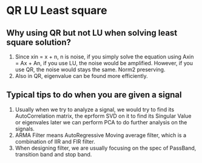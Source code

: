 # QR LU Least square
## Why using QR but not LU when solving least square solution?
1. Since xin = x + n, n is noise, if you simply solve the equation using Axin = Ax + An, if you use LU, the noise would be amplified. However, if you use QR, the noise would stays the same. Norm2 preserving.
2. Also in QR, eigenvalue can be found more efficiently.

## Typical tips to do when you are given a signal
1. Usually when we try to analyze a signal, we would try to find its AutoCorrelation matrix, the eprform SVD on it to find its Singular Value or eigenvales later we can perform PCA to do further analysis on the signals.
2. ARMA Filter means AutoRegressive Moving average filter, which is a combination of IIR and FIR filter.
3. When designing filter, we are usually focusing on the spec of PassBand, transition band and stop band.
